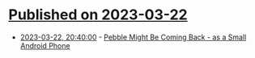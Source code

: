# [Published on 2023-03-22](index.md)

* [2023-03-22, 20:40:00](https://slashdot.org/story/23/03/22/1817251/pebble-might-be-coming-back---as-a-small-android-phone?utm_source=rss1.0mainlinkanon&utm_medium=feed) - [Pebble Might Be Coming Back - as a Small Android Phone](https://slashdot.org/story/23/03/22/1817251/pebble-might-be-coming-back---as-a-small-android-phone?utm_source=rss1.0mainlinkanon&utm_medium=feed)
